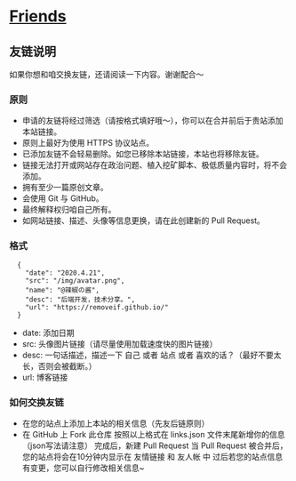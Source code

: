 # [Friends](https://johnsonran.github.io/Blog/friend/)


## 友链说明
如果你想和咱交换友链，还请阅读一下内容。谢谢配合～

### 原则
- 申请的友链将经过筛选（请按格式填好哦～），你可以在合并前后于贵站添加本站链接。
- 原则上最好为使用 HTTPS 协议站点。
- 已添加友链不会轻易删除。如您已移除本站链接，本站也将移除友链。
- 链接无法打开或网站存在政治问题、植入挖矿脚本、极低质量内容时，将不会添加。
- 拥有至少一篇原创文章。
- 会使用 Git 与 GitHub。
- 最终解释权归咱自己所有。
- 如网站链接、描述、头像等信息更换，请在此创建新的 Pull Request。

### 格式
```
  {
    "date": "2020.4.21",
    "src": "/img/avatar.png",
    "name": "@辣椒の酱",
    "desc": "后端开发，技术分享。",
    "url": "https://removeif.github.io/"
  }
  ```
- date: 添加日期
- src: 头像图片链接（请尽量使用加载速度快的图片链接）
- desc: 一句话描述，描述一下 自己 或者 站点 或者 喜欢的话？（最好不要太长，否则会被截断。）
- url: 博客链接

### 如何交换友链
- 在您的站点上添加上本站的相关信息（先友后链原则）
- 在 GitHub 上 Fork 此仓库
按照以上格式在 links.json 文件末尾新增你的信息（json写法请注意）
完成后，新建 Pull Request
当 Pull Request 被合并后，您的站点将会在10分钟内显示在 友情链接 和 友人帐 中
过后若您的站点信息有变更，您可以自行修改相关信息~
